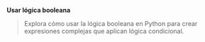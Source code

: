 **Usar lógica booleana**

>Explora cómo usar la lógica booleana en Python para crear expresiones complejas que aplican lógica condicional.
